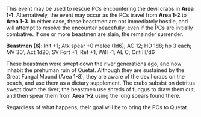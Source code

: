 This event may be used to rescue PCs encountering the devil crabs in **Area 1-1**. Alternatively, the event may occur as the PCs travel from **Area 1-2** to **Area 1-3**. In either case, these beastmen are not immediately hostile, and will attempt to resolve the encounter peacefully, even if the PCs are initially combative. If one or more beastmen are slain, the remainder surrender.

**Beastmen (6)**: Init +1; Atk spear +0 melee (1d6); AC 12; HD 1d8; hp 3 each; MV 30’; Act 1d20; SV Fort +1, Ref +1, Will -1; AL C; Crit III/d6

These beastmen were swept down the river generations ago, and now inhabit the prehuman ruin of Quetat. Although they are sustained by the Great Fungal Mound (Area 1-8), they are aware of the devil crabs on the beach, and use them as a dietary supplement. The crabs subsist on detritus swept down the river; the beastmen use shreds of fungus to draw them out, and then spear them from **Area 1-2** using the long spears found there.

Regardless of what happens, their goal will be to bring the PCs to Quetat.